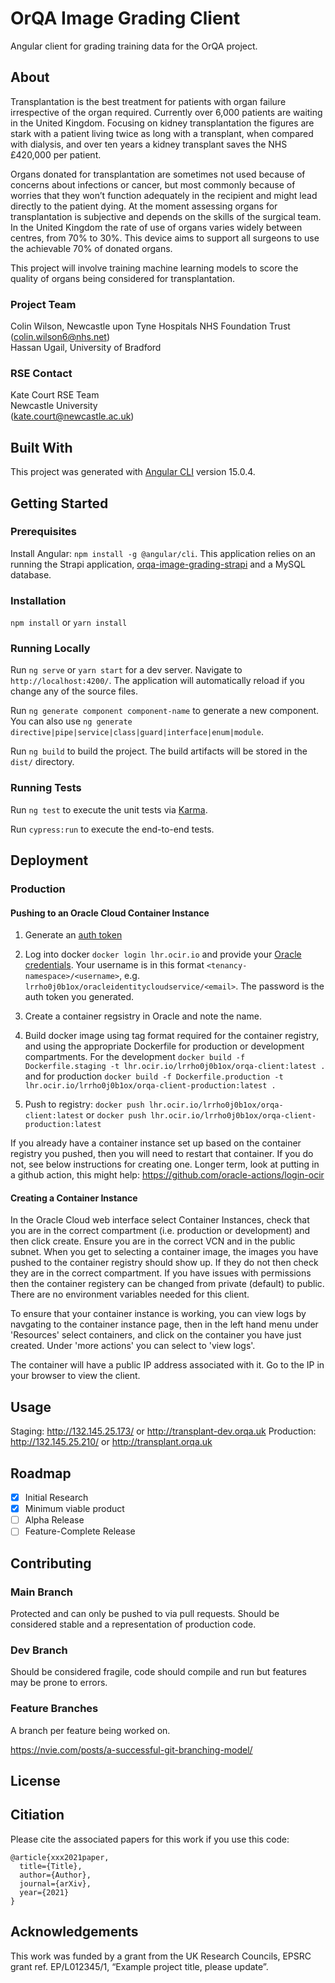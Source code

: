 # OrQA Image Grading Client
Angular client for grading training data for the OrQA project. 

## About

Transplantation is the best treatment for patients with organ failure irrespective of the organ required. Currently over 6,000
patients are waiting in the United Kingdom. Focusing on kidney transplantation the figures are stark with a patient living twice
as long with a transplant, when compared with dialysis, and over ten years a kidney transplant saves the NHS £420,000 per
patient.    

Organs donated for transplantation are sometimes not used because of concerns about infections or cancer, but most
commonly because of worries that they won’t function adequately in the recipient and might lead directly to the patient dying. At
the moment assessing organs for transplantation is subjective and depends on the skills of the surgical team. In the United
Kingdom the rate of use of organs varies widely between centres, from 70% to 30%. This device aims to support all surgeons
to use the achievable 70% of donated organs.

This project will involve training machine learning models to score the quality of organs being considered for transplantation.

### Project Team
Colin Wilson, Newcastle upon Tyne Hospitals NHS Foundation Trust  ([colin.wilson6@nhs.net](mailto:colin.wilson6@nhs.net))    
Hassan Ugail, University of Bradford

### RSE Contact
Kate Court
RSE Team  
Newcastle University  
([kate.court@newcastle.ac.uk](mailto:kate.court@newcastle.ac.uk)) 

## Built With

This project was generated with [Angular CLI](https://github.com/angular/angular-cli) version 15.0.4.

## Getting Started

### Prerequisites

Install Angular: `npm install -g @angular/cli`. This application relies on an running the Strapi application, [orqa-image-grading-strapi](https://github.com/Organ-Quality-Assessment/orqa-image-grading-strapi) and a MySQL database. 

### Installation
`npm install`
or
`yarn install`

### Running Locally

Run `ng serve` or `yarn start` for a dev server. Navigate to `http://localhost:4200/`. The application will automatically reload if you change any of the source files.

Run `ng generate component component-name` to generate a new component. You can also use `ng generate directive|pipe|service|class|guard|interface|enum|module`.

Run `ng build` to build the project. The build artifacts will be stored in the `dist/` directory.

### Running Tests

Run `ng test` to execute the unit tests via [Karma](https://karma-runner.github.io).

Run `cypress:run` to execute the end-to-end tests. 

## Deployment

### Production

#### Pushing to an Oracle Cloud Container Instance

1. Generate an [auth token](https://docs.oracle.com/en-us/iaas/Content/Functions/Tasks/functionsgenerateauthtokens.htm) 

2. Log into docker `docker login lhr.ocir.io` and provide your [Oracle credentials](https://docs.oracle.com/en-us/iaas/Content/Functions/Tasks/functionslogintoocir.htm). Your username is in this format `<tenancy-namespace>/<username>`, e.g. `lrrho0j0b1ox/oracleidentitycloudservice/<email>`. The password is the auth token you generated.

3. Create a container regsistry in Oracle and note the name.
4. Build docker image using tag format required for the container registry, and using the appropriate Dockerfile for production or development compartments. For the development `docker build -f Dockerfile.staging -t lhr.ocir.io/lrrho0j0b1ox/orqa-client:latest .` and for production `docker build -f Dockerfile.production -t lhr.ocir.io/lrrho0j0b1ox/orqa-client-production:latest .`

4. Push to registry: `docker push lhr.ocir.io/lrrho0j0b1ox/orqa-client:latest` or `docker push lhr.ocir.io/lrrho0j0b1ox/orqa-client-production:latest`
  
If you already have a container instance set up based on the container registry you pushed, then you will need to restart that container. If you do not, see below instructions for creating one.
Longer term, look at putting in a github action, this might help: https://github.com/oracle-actions/login-ocir 

#### Creating a Container Instance

In the Oracle Cloud web interface select Container Instances, check that you are in the correct compartment (i.e. production or development) and then click create. Ensure you are in the correct VCN and in the public subnet. 
When you get to selecting a container image, the images you have pushed to the container registry should show up. If they do not then check they are in the correct compartment. If you have issues with permissions then the container registery can be changed from private (default) to public. There are no environment variables needed for this client. 

To ensure that your container instance is working, you can view logs by navgating to the container instance page, then in the left hand menu under 'Resources' select containers, and click on the container you have just created. Under 'more actions' you can select to 'view logs'.

The container will have a public IP address associated with it. Go to the IP in your browser to view the client.

## Usage

Staging: http://132.145.25.173/ or http://transplant-dev.orqa.uk
Production: http://132.145.25.210/ or http://transplant.orqa.uk 

## Roadmap

- [x] Initial Research  
- [x] Minimum viable product 
- [ ] Alpha Release  
- [ ] Feature-Complete Release  

## Contributing

### Main Branch
Protected and can only be pushed to via pull requests. Should be considered stable and a representation of production code.

### Dev Branch
Should be considered fragile, code should compile and run but features may be prone to errors.

### Feature Branches
A branch per feature being worked on.

https://nvie.com/posts/a-successful-git-branching-model/

## License

## Citiation

Please cite the associated papers for this work if you use this code:

```
@article{xxx2021paper,
  title={Title},
  author={Author},
  journal={arXiv},
  year={2021}
}
```


## Acknowledgements
This work was funded by a grant from the UK Research Councils, EPSRC grant ref. EP/L012345/1, “Example project title, please update”.







